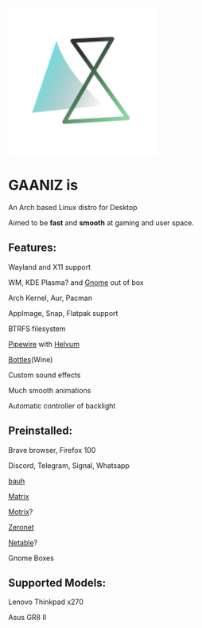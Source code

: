 

<img src="gaaniz_logo.svg" width="300">

# GAANIZ is

An Arch based Linux distro for Desktop

Aimed to be **fast** and **smooth** at gaming and user space.

## Features: 

  Wayland and X11 support

  WM, KDE Plasma? and [Gnome](https://www.gnome.org/) out of box
  
  Arch Kernel, Aur, Pacman
  
  AppImage, Snap, Flatpak support
  
  BTRFS filesystem
  
  [Pipewire](https://pipewire.org/) with [Helvum](https://gitlab.freedesktop.org/pipewire/helvum)
  
  [Bottles](https://github.com/bottlesdevs/Bottles)(Wine)
  
  Custom sound effects
  
  Much smooth animations
  
  Automatic controller of backlight

## Preinstalled:
 
  Brave browser, Firefox 100
  
  Discord, Telegram, Signal, Whatsapp
  
  [bauh](https://github.com/vinifmor/bauh)
  
  [Matrix](https://matrix.org/)
  
  [Motrix](https://motrix.app/)?
  
  [Zeronet](https://github.com/zeronet-conservancy/zeronet-conservancy/)
  
  [Netable](https://notable.app/#)?
  
  Gnome Boxes
  
  
  

## Supported Models: 

  Lenovo Thinkpad x270
  
  Asus GR8 II
  



